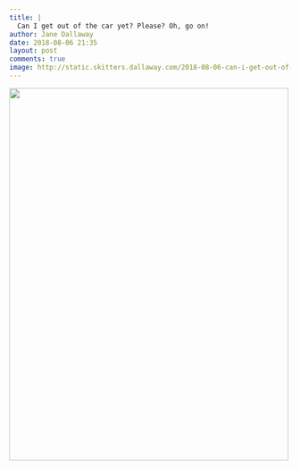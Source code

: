 ```yaml
---
title: |
  Can I get out of the car yet? Please? Oh, go on!
author: Jane Dallaway
date: 2018-08-06 21:35
layout: post
comments: true
image: http://static.skitters.dallaway.com/2018-08-06-can-i-get-out-of-the-car-yet--please--oh--go-on-thumb-1-IMG-5645.JPG
---
```


<div>
        <a href="http://static.skitters.dallaway.com/2018-08-06-can-i-get-out-of-the-car-yet--please--oh--go-on-fullsize-1-IMG-5645.JPG">
          <img src="http://static.skitters.dallaway.com/2018-08-06-can-i-get-out-of-the-car-yet--please--oh--go-on-thumb-1-IMG-5645.JPG" width="500" height="667"/>
        </a>
      </div>


  
      
